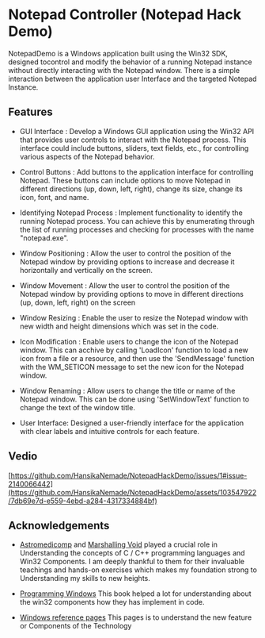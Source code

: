 
# Notepad Controller (Notepad Hack Demo)

NotepadDemo is a Windows application built using the Win32 SDK, designed tocontrol and modify the behavior of a running Notepad instance without directly interacting with the Notepad window. There is a simple  interaction between the application user Interface and the targeted 
 Notepad Instance.   


## Features

- GUI Interface : Develop a Windows GUI application using the Win32 API that provides user controls to interact with the Notepad process. This interface could include buttons, sliders, text fields, etc., for controlling various aspects of the Notepad behavior.

- Control Buttons : Add buttons to the application interface for controlling Notepad. These buttons can include options to move Notepad in different directions (up, down, left, right), change its size, change its icon, font, and name.

- Identifying Notepad Process : Implement functionality to identify the running Notepad process. You can achieve this by enumerating through the list of running processes and checking for processes with the name "notepad.exe".
- Window Positioning : Allow the user to control the position of the Notepad window by providing options to increase and decrease it horizontally and vertically on the screen.
- 	Window Movement :  Allow the user to control the position of the Notepad window by providing options to move in different directions (up, down, left, right) on the screen
- Window Resizing : Enable the user to resize the Notepad window with new width and height dimensions which was set in the code.
- Icon Modification : Enable users to change the icon of the Notepad window. This can acchive by calling 'LoadIcon' function to load a new icon from a file or a resource, and then use the 'SendMessage' function with the WM_SETICON message to set the new icon for the Notepad window.
- Window Renaming : Allow users to change the title or name of the Notepad window. This can be done using 'SetWindowText' function to change the text of the window title.
- User Interface: Designed a user-friendly interface for the application with clear labels and intuitive controls for each feature.


## Vedio

[https://github.com/HansikaNemade/NotepadHackDemo/issues/1#issue-2140066442](https://github.com/HansikaNemade/NotepadHackDemo/assets/103547922/7db69e7d-e559-4ebd-a284-4317334884bf)

## Acknowledgements

 - [Astromedicomp](https://astromedicomp.org/) and [Marshalling Void](https://www.youtube.com/@marshallingvoid/videos) played a crucial role in Understanding the concepts of C / C++ programming languages and Win32 Components. I am deeply thankful to them for their invaluable teachings and hands-on exercises which makes my foundation strong to Understanding my skills to new heights.

 - [Programming Windows](https://shalabh.synthasite.com/resources/Programming%20Windows%20-%20Charles%20Petzold.pdf) This book helped a lot for understanding about the win32 components how they has implement in code.

 - [Windows reference pages](https://learn.microsoft.com/en-us/windows/win32/apiindex/windows-api-list) This pages is to understand the new feature or Components of the Technology

